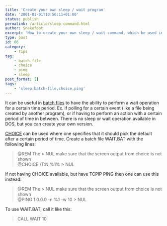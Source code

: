 ```yaml
---
title: 'Create your own sleep / wait program'
date: '2001-01-01T10:56:11+01:00'
status: publish
permalink: /article/sleep-command.html
author: Snakefoot
excerpt: 'How to create your own sleep / wait command, which be used in other batch files.'
type: post
id: 66
category:
    - Tips
tag:
    - batch-file
    - choice
    - ping
    - sleep
post_format: []
tags:
    - 'sleep,batch-file,choice,ping'
---
```

It can be useful in [batch files](/article/batch-file.html) to have the ability to perform a wait operation for a certain time period. Ex. if polling for a certain event (like a file being created by another program), or if having to perform an action with a certain period of time in between. There is no sleep or wait operation available in DOS, but you can create your own version.  
  
[CHOICE](/article/choice-user-input.html) can be used where one specifies that it should pick the default after a certain period of time. Create a batch file WAIT.BAT with the following lines:

> @REM The &gt; NUL make sure that the screen output from choice is not shown  
>  @CHOICE /T:N,%1% &gt; NUL

 If not having CHOICE available, but have TCPIP PING then one can use this instead:
> @REM The &gt; NUL make sure that the screen output from choice is not shown  
>  @PING 1.0.0.0 -n %1 -w 10 &gt; NUL

 To use WAIT.BAT, call it like this:
> CALL WAIT 10